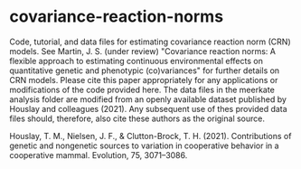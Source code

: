 # covariance-reaction-norms
Code, tutorial, and data files for estimating covariance reaction norm (CRN) models. See Martin, J. S. (under review) "Covariance reaction norms: A flexible approach to estimating continuous environmental effects on quantitative genetic and phenotypic (co)variances" for further details on CRN models. Please cite this paper appropriately for any applications or modifications of the code provided here. The data files in the meerkate analysis folder are modified from an openly available dataset published by Houslay and colleagues (2021). Any subsequent use of thes provided data files should, therefore, also cite these authors as the original source.

Houslay, T. M., Nielsen, J. F., & Clutton-Brock, T. H. (2021). Contributions of genetic and nongenetic sources to variation in cooperative behavior in a cooperative mammal. Evolution, 75, 3071–3086.
